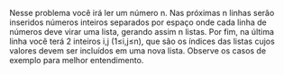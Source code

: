 Nesse problema você irá ler um número n. Nas próximas n linhas serão inseridos números inteiros separados por espaço onde cada linha de números deve virar uma lista, gerando assim n listas. Por fim, na última linha você terá 2 inteiros i,j (1≤i,j≤n), que são os índices das listas cujos valores devem ser incluídos em uma nova lista. Observe os casos de exemplo para melhor entendimento.